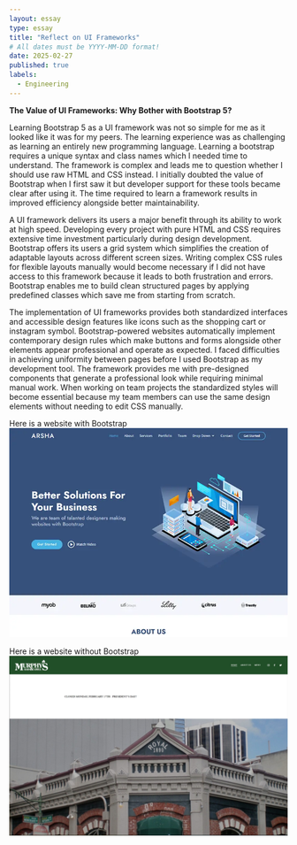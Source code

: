 ```yaml
---
layout: essay
type: essay
title: "Reflect on UI Frameworks"
# All dates must be YYYY-MM-DD format!
date: 2025-02-27
published: true
labels:
  - Engineering
---
```


**The Value of UI Frameworks: Why Bother with Bootstrap 5?**

Learning Bootstrap 5 as a UI framework was not so simple for me as it looked like it was for my peers. The learning experience was as challenging as learning an entirely new programming language. Learning a bootstrap requires a unique syntax and class names which I needed time to understand. The framework is complex and leads me to question whether I should use raw HTML and CSS instead. I initially doubted the value of Bootstrap when I first saw it but developer support for these tools became clear after using it. The time required to learn a framework results in improved efficiency alongside better maintainability.

A UI framework delivers its users a major benefit through its ability to work at high speed. Developing every project with pure HTML and CSS requires extensive time investment particularly during design development. Bootstrap offers its users a grid system which simplifies the creation of adaptable layouts across different screen sizes. Writing complex CSS rules for flexible layouts manually would become necessary if I did not have access to this framework because it leads to both frustration and errors. Bootstrap enables me to build clean structured pages by applying predefined classes which save me from starting from scratch.

The implementation of UI frameworks provides both standardized interfaces and accessible design features like icons such as the shopping cart or instagram symbol. Bootstrap-powered websites automatically implement contemporary design rules which make buttons and forms alongside other elements appear professional and operate as expected. I faced difficulties in achieving uniformity between pages before I used Bootstrap as my development tool. The framework provides me with pre-designed components that generate a professional look while requiring minimal manual work. When working on team projects the standardized styles will become essential because my team members can use the same design elements without needing to edit CSS manually.


Here is a website with Bootstrap
<img class="img-fluid" src="../img/image_with_bootstrap.webp">

Here is a website without Bootstrap
<img class="img-fluid" src="../img/website_without_bootstrap.jpg">
